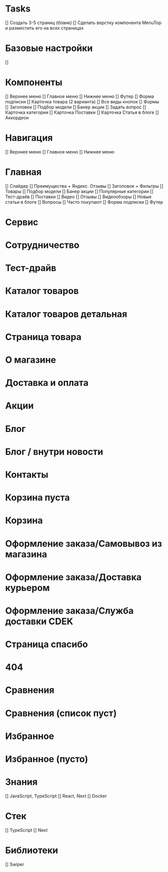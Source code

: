 # Tasks
[] Создать 3-5 страниц (бланк)
[] Сделать верстку компонента MenuTop и разместить его на всех страницах

# Базовые настройки
[] 

# Компоненты
[] Верхнее меню
[] Главное меню
[] Нижнее меню
[] Футер
[] Форма подписки
[] Карточка товара (2 варианта)
[] Все виды кнопок
[] Формы
[] Заголовки
[] Подбор модели
[] Банер акции
[] Задать вопрос
[] Карточка категории
[] Карточка Поставки
[] Карточка Статья в блоге
[] Аккордеон

# Навигация
[] Верхнее меню
[] Главное меню
[] Нижнее меню

# Главная
[] Слайдер
[] Преимущества + Яндекс. Отзывы
[] Заголовок + Фильтры
[] Товары
[] Подбор модели
[] Банер акции
[] Популярные категории
[] Тест-драйв
[] Поставки
[] Видео
[] Отзывы
[] Видеообзоры
[] Новые статьи в блоге
[] Вопросы
[] Часто покупают
[] Форма подписки
[] Футер

# Сервис
 
# Сотрудничество

# Тест-драйв

# Каталог товаров

# Каталог товаров детальная

# Страница товара

# О магазине

# Доставка и оплата

# Акции

# Блог

# Блог / внутри новости

# Контакты

# Корзина пуста

# Корзина

# Оформление заказа/Самовывоз из магазина

# Оформление заказа/Доставка курьером

# Оформление заказа/Служба доставки CDEK

# Страница спасибо

# 404

# Сравнения

# Сравнения (список пуст)

# Избранное

# Избранное (пусто)

# Знания
[] JavaScript, TypeScript
[] React, Next
[] Docker

# Стек
[] TypeScript
[] Next

# Библиотеки
[] Swiper
